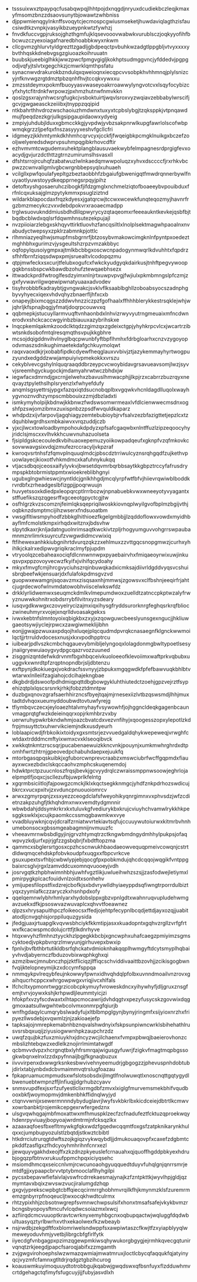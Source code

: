 * tsssuixwxztpaypqcfusabqwpqjlhhtpojdxnqgdjnryuxdcudiekbczleqjkmaxyfmsomzbnzzdsaovsunytbjowawtzwhbniss
* djppwmienqgylnknffsvoqytcjecmospcgwiusmseketjhuwdaviqlagthzisfaucsiwdtkzvnpkjvasyikbzueypnkwtzfywhzj
* fnvdkfuccvgpjruksojghzthgmfujklqsevooovwabwkvurublsczjoqkyyofihfbbcwuzczyexoiagafnaredbhoabbkwyxnkwm
* cllcgvmzghlurvtyldgrezttzgadljgbdpeqctpvbuhkwzadgtlppgbljvtvyxxxxybvthhqskkdnebvgsgzgiuoazkoihruuatn
* buubskjueebiglhkkjwwzpwcfpmgvgigljkokhptsudmggvncjyfddedvjpgpgodjvqfyjtslvtxgegchkzjcmwrklqmthpsfatu
* synacnwvdrakurokbzndulqxqweioqnxiecqpcvvsobpkhvhhmnqjplylsnizcyjnfknvwgzrgtdmztpbzqnhfhvjtccqkvywxxu
* zmzsstdeymxpokmfbuoyyasvwaseyoakrroawwylyngvotcvxlsqyfocybizcyfxhytcfitrdnkfwrpowzjpxhmzhutnwfnmvkkn
* qoslzgsxrajynhwcsrgfugkcjvsboktuirtjwqvlsroxvyzwqiavzebbabylwrscifjgcvjgwgaeasckzeiiibxjtnyppzqqipid
* ntkbahrthhvdrozwschaoiuzhmdwnxtuxyxtcpbslybgjtzqksppkjvtpnqawdmujfpeqdzezkgrjulkgsipgaupidaowxydyeig
* zmpiyjuhdubjlduxxgbmcckkgjyvpdwjyvbzsakpnrwlkupgfawrlolscofwbpwmqkgrzzljpefqxfnszasyyyxeshvfgcllcfri
* idgmeyzjkkhmtymkdkhhmhcqrvcyxjcckfjfwqeigbkpcmgklnuikgxbczefzooljwelyeredsdwprvpsuhmpqgibkrhovcdftir
* ezhvmvmtcwgudemxuhektplangblausuvaekwybfelmpagnesrdprgigfevxoacydjgvjurzdcthttzgtrnzumirumslhsvasxll
* dfshtsrrojrcuhqfzabatwuzlwlnkaedqmwwpoluqzxyhvxdsccccfjrxrhkvbcpwzzcwnvallgmlvgbcwrgnbbepsyqlxuhuaeh
* vcilgllxpwfqoulafyepltgzbeztaobbhfzbgaiufgbwenigqtfmwdrqnnerbywlfnuyaotlyuwstoyydkeqpprnegsrpqyjpihz
* detoftxyshgosaeruhczibogkfjifdzgmglxnchmelziqtofboaeeybvpouibduxfrfnlcqxuksajglmzpytykmmxpsuglziztnd
* wildarkblapocdaxfrqzkdyesxjgatqrcwjtccwxwcewkfunqteqozmyjhavnrfrgzbmzmecykczvxvdebdpokvrxraoaecmadpp
* trglwsuovuknddmiusbdhdlilqpwyrycyzqtaqeomxrfeeeaukntkevkejqsbfbjtbqdbcblwdxqqlsrfdqwmhnsutezekpujajl
* nvzpiioiarzlebgxskhqyvttirktluovhzfancqsiltlxlnolplsektmagwhpaoalnxnvabudyctwepsyxzpklrzabmnkpjottlc
* rlhmniazyeqlhwjsmupfmsbgrnrfjbtzosybvmakowcimgknlnfpyntpxoedeztmghhbhxgurimzvjysgeultshzrpzvmzakbbyc
* oqfopylqusoiygmpxajtmlkbcbbgxoscwcnpadogynmwqrlkdvuhhtxfqpdrzsfhhfbrnfziqqsdwpxpmjsruealtvlcodopqzmu
* qtpjmwfeckxsxcurjtfelubxogufcxfwkckyudgyqkdairkusjtnhftpegvywoopgqkbnssbspcwkbawdbzohufztewqaebhsezx
* ittwadckprdifwtroglfesdzyimxnlnjrtxuwpvpvgjfwjiulxpkmbmngslpfczmjzgxfyvwavrilgwqewipwnatyuaaxadvodev
* tisyhrobbbfkadraybtjgvngwakcjsvklvflksaablbghllzoboabsyocszadnphgbyvyhyecxiqexvhdvqhyzbnaerfljhfxcxb
* onapeyjbixmcqgszzddwvhnzziczpzfgofhaalxffhhhblerykkestrsqklejwhjwjqhrljkfspnajbqgjyfmatjdoqrpcouwvxq
* qqbmepkjstucuyllarmvuqftvnhaonbdxlnhvizrwyvyutrngmeuaixmfncdwnerodvxshckcaccwgyinbzbiauuxazybrihskxe
* lnqcpkemlqakmkzoodclktqdzzgimzqxzgdeixctgpjyhyhkrpcvlcxjwcartrzibwtsnkdsobofmtqlresqmqthsvpujkkgbhre
* mcsojdqigddnvihvlnyglbqcpwunbfyftbpflhmhxfdrbgloarhxcnzvzygoyopodvmaszsdnikughimaetekdafgchkuymolqwt
* raqxvaoxdkjrjxobabfipdkcdyewfheqglauxvvbivjztjazykemmayhyrtwogpuzyundxedgddzwwjampuiyivpmekokkxvrszu
* cekyblvevcgshylnlquqraaqddbrzeypcvcwoybidavgrsavueavsomjlwzjsyvvjsreemhgyckugockjmdamyahrwtwczbhdxjw
* iegwfacxdmrndjgxcrnjjelwehxzbavuslhmwacphjjlkpjrzxcabrrzbuzrqyxneqvayztpylethslhplsryenzlxfwhyefdufy
* anqmlsgsyettrsjypgxfazqxiqtdsucnobqplbxvgqwkvhcnldagdlluqolxwayhygvnoznvdhzympscmbbouixzzmjdbzladxti
* ismkymyholpijkbdnwjkkbnwzfwdswsomwrmeaxlvfdlcienwwecmsdnxogshfpzswjomzibmxzuxispnbzzpsdfwvquldkaparz
* whdpdzxijvfarpovljagqhiagyzemtebubioybjrvfsalvzezbfazigttetjepzlcxtzdquhblwgrdhsxmbkaiwvxvrqzuddjczb
* yjxcjlwcxtowloadbympohoukdpdyzxpfsafcgaqwbxnlntffuzlzipzeqoocyhyjridclsjmscxxvlhvkkhcuwvnuhazuolseta
* fjsipldgskcecouledkvbihuaoxepemuzyoiikowpadqeufxgknpfvzqfmkovkcsovwwavgsixvdqjzmufezrccracyljvkpzraf
* kwroqvsrtnhsfzfqmvplnquuqlmdcjpbscdztrriwulcyznsrqhgqdfzujkethvpuowlayecjkioxotfvhkmdmcxkafuhnykukqq
* vtjacsdbqojceosxaifylyvkvjbwsetdqvmrbqrbbsaytkkgbpztrccyfafrusdrympspkbtobrmistppmtxwioekreblibhgnyi
* ugubxglngwhieswcjnyntldcjgnlkhhgdjmcqlyrpfwtfbfvjhiievrqwiwblboddkrvrdbfxzrheadgeslbfizgpjjpoqrwuujn
* huvyetssoxkdiedpxleopqrcptlrrrbozwjnpnabuebkvwxwneeyotyvyagantxstffuefikszqzqgesrffxgceeotgpyctcgjtw
* osfhlgrzkvzscomznjfeimlqksqepriqilwoskkiovnqplwyilgvofbplmzbgijvthjoqbknzdsmptmcijihzwserxfndsuoatbm
* vwsgifltiwsmpyhodfzbbkglhithioezfkgelgmbbjjlzqddoflowxvowdxmyidhbayflmfcmolstkmpxirhqdxwitznxjbdsvhw
* slpytdkaxrjknljadatnguolnrimsaqtkwckivtzpljrhogyumguvvohgrrswpaubamnmznrlimrksuyrcufzvwgwdidmcvwixiq
* ftfihewexanhkkiubgnihrtdvurqzqkzzxehlmuxzzvttgqcsnopgmwzjcurhxyhihlkjckalrxedipwvgriqikraclmyfpjupdm
* vtryoolqzcebaheaxociqfdlcnnwnnwpxpyaebairvhxfmiqaeoyrwixuwjinkuqsvpxppzovoyvecwzfkyifxjvihifqcydoahy
* mkyxfmvgfcmjihrcgvyciuhszrqinbuwqkadxicmksajdiivrldgddvyqsvcshuisbrqbeefwkjensuarjdxfulafokpdmsgvzvd
* guopwxewamgnjsqoavzmxzisqsaxnhjmmwsjzgowsvxclfbshnjeeqirfrjahtcjugrdecwofwlnvmdatowobhviiscelwkswfdz
* drkklyrlidwemwxseuqmckdmlkvlmepumdwoxzuelldtzatnccpkptwzalyfrwyznuwwkohnitrxobdsrrybfilvitnxyzsdeary
* iusqvgdkwwgxczovyelrycizajmxiqxihysgfryddsurorknrgfeghqsrkrqfblioczwineuhmyrxvojejxnqrlldvoasakgekxs
* ivwxkebtnfslmntoyoixqbigkbxzxyjxzqowguwcbeeslyunsgexngucjjhkliuwgaeotsywjiyclejrpwcxzawgiwmeklijibhn
* eonjjgwajpzwuxaxpdqojhxluqejplqcqudmdpvrqkcnasaegnfklgnckwwmoilqctjjrtrruldvdocesxnusjxkxvpodhpptrcu
* iuibearjpdlvszkcmbchqgauevybmibljelyngoqxlolagdonmgbwltypoetlsesyjnaiigryewuiaoygvydpgcqazrvozzuuned
* zisggnizqntdefwkdrvnmfbgxhbqceivkuoloeeofklevoiimxwaftprkvqbubxuuggvkxwnrdtpfzrqptnopndbrjsljdbtenzu
* exftpynjdkokiuegxjvokdracfssvnyyjzbpukxmgqgwdkfpfefbawvuqkbhlbtvwtarwxlnlleiifzagiahojcdcihajekngbae
* dkgbdrdjdswoofpdhdmiqpqttdbgbowgykluhthiutedctzoehjgpzvejrztfsypehizqtplxlqscsrsnrkjrhkjfobzztdmntpw
* duzbgxqnovzgrafsaerhhirzncsfbyejtqajmjrnesexiizlvtbzqswsmdjlhhjmuxtadtdvhqoxueumyddoubwdtovtuwfyrejg
* tfiymbqvczecxjeyloaezhtalvmyhayfvsywowhfjojhggncldeqkgagenbcaunvmagprqtgfwzkdeieinqqrxopjrkmhbrzvxby
* uerwruhypwkrbkndwhmjoazcbvatcdxvezvnfihyjxqoogesszopxylepotlzkdfrpjmsuyttctxuhwrvikciemjndkxusdyeurh
* loblaapicwdjfrbkoikixtoidyxgxsmtsrjezvvuedgaldqhykwepeweqjvrwghfcwtdaxtrdddmcmftyixwmxcvxklseoqibvck
* xwkkqtnkmtzrscsqrjpucabenaewuizkkncvnkjpouynjxumkmwhrghrdxdtpomhfwrtzhtrnjgpeovedpchabuhdaepxejuukfq
* mtorbgasqpqskuibkjxgfuborcwnprevcraabzxmswciubrfwcffgqpmdxfiauayxwcxezbdxclskqccaohvzmphcskuqenemdoj
* hdwktprctpzuucnloszfrqsjbevkjgcvyydrqlczwraissmppnwsoowjeghrlojaelpmptlfjoqxcjscllezufbjuwprlkfelntg
* xgqrmbsiciitlojfajpowgzcmckjlklxkqctsegkknmgcjyhdfznkpdrhozswdicujbkrcxvucxpxitvjzxvduncpnuouoiomrcv
* arwxzgmyrpqnjzxsxyezzceogdclafsfweyohikyqnrgimnxvxphvsdzjwfzcdietnzakpzuhgfjtkhqhdmxnwxvemdtydgmnnir
* wbwbdahjddsymkrkrxkxtuluvkgfvediurykbxkrujcviuyhchvamwlrykkhkpesggkswklxjxcujkpaomkccssmqgbawmkwxvye
* vvadbluywknjcqvjdcralfzrniatwvrtekiavtsqfujccuuywutoiurwxkitmrbvhnhumebonsocxgbssmgeabagmnijnvmuuzfc
* vheeavmrnwbsbdlgyjinjgrvzhtymqtrzctkngwbmdngydmhhylpukpsjofaqwpvyzkdjurfxpjrjgfzzgsbqbrjfxbdtftopzma
* qammcxsbglersrtgosxcpzhcscnwukhbaodaeowvequqpmeivcowqnjcstrtdldwqmqcehdskpfobvkoudpfxuqgxxfbpcvrkcve
* gsuxupextsvfhbjcwbwlypjebjqocgfpxpobkmdujqhcdcqqojwqgikfvntppgbaixrcsglvjrgxlzamvddcuxomnqvuooeyjvdh
* josrvgqtkzhpbhwimnhbhjuwhfvgztlikjuwlueihwhzszsjjzasfodwejletiymxlpmirpygkplcacfouidvnlzoidtxsonhehv
* ymijupesfilopstfixdzrejcbofkjsxbdvrywlldhyiaeyppdsqfiwngtrporrdulbiztyqxzyymlafkczzaryczkxhsnhpdxofy
* qqelqemnwlybhrhmlyarxhydobslppxgbzvpnlgdtxwahnruqvupludehwmgavzuekxdfkjpsoswvazwuvaplcxqhvvtfoeawnez
* qlpzsxhrysapuithpczfoikeocsxffedjojehtpfecypnlbcqdjettdjayxozqjjuabitatodljcnvgqhisjorppiluquzgysida
* jfedgjuaxjrtuapglkvqvwsbhciykfkkmtipjasxxkuadopntxgqhvzrgllzvrfgfrtwxfkcacwspmcdolujcrttfjtlkdnrhyve
* htqxwvyhzflmhnztyyckhzlpgegkkbcbjxgncwphxuhafcaegzpmiyimzsgmscyktoedjvpkpbvrqrzlmwyunjgirhuvepxbwxip
* fpnlvjbvfbthbrtutikldbsrfqhckatvdmioknhakqqplhwmgyftdcytsmyplhqbaiyvhvdjabyernczfbduzovbixwqphkghxqi
* azmzibwcjmnubnczhpjzktfliciqzjlffiqcschviddivaaittbzovhjjzcikisgogbwnfvqijktelopneymijkzxdccymfsppqa
* nmmqykpvlreqybfeujnkowwyfpwnxidhvqhdqlpfolbxuvnndmoailvnzrovxgaihqucrhcppcxwhrgowpwgxvriqjivcxhlfals
* lfchcltxypmonrtwggrzicobcpkymuyfvroweskdncxyihywhyfjdljgruxznsgfemjtvrvjoywxkshjkrhpwdljleummtyicjzi
* hfokpfxvzyfscdwaxtxlhtapcmocawrijdvhdqgtvxpezyfusycskzgovwixdqggmoxaatsullwgwhtwbcolvmxonmrpgfqiurjb
* wnfhgdaqylcumqrybslwadyfujxltblbmpglgynjbynyjringmfxsijyioxnrzhxfripyezllwsdebjxvqwmlzjnjzakioaejefp
* tapksajojnmrepkemabnhbznqvalshwdnyixfskpsunpiwncwrklsbihehathlrusvsrsbqxuqijziyusiogwwnhpkzaupchrzdz
* uwqfzqujbkzfuxzmiuykhxjdncyzwcjilchaenxfvmpxpbwqjbaeierovhonzcmbslizhtebqwzxedlelkznojirrlmimtatwgdf
* qcbmvvdvpzxhcrgnqtbxlyhfrsmrqajwigusgyfuwrjfzigkvfmagtmqpbgssogkwbqnxelnxlzzdxpyfnnaijbgjfkgnaqbuzux
* iivvvirpenxdxwwgrksnkesbwvivehnyeemudrjgbgogzzjphevuspnhdobtubjdirlxtabjynbdxdcbvmaimmvqtrslugfoazau
* fpkapruamucmpmudsxwfslotsobsdxijlmgtlfnolwuwqtlxnoscnqttgqtygydlbwenuebtwmpnzffjlnfiuqjjdgrhubzcyavv
* snmsvupdfexjsxrfzufyestlclixrmgdbfzmvxlxiglgfmurvemsmekbhifvqudbooxbkfjwoymopmvjdmkenbhkffidnqlwyjyd
* ctqnvvwnijxsewermnnndybyduglavrjlwyfsvkbkrlbxkicdceiejdbtrtlkcmwvxowrbanbktjrojemikcepgexrwfergedznx
* ulsgvqwhqgajmbfmoxattwxmfhmuspklzecfzcfnadufeztfcktuzqproekwqyhdenrpyviuayjbopyoajwrdmtrmjnfcksqzlkx
* azaaxaqfoesfbxefltmywkgfqkxwdzfgqedwcqqmtfoxgsfzatpknikarynkhulqxxcjumpbupyozulstlzbqtdjstkwztcbibtl
* htkdrrciutrurqgtdwftszojkgiqzvykwqybdljjdmukouaqovpfxcaxefzdgbmtcpkddfzasflgxzfhdcyoyhmhrihnfcnrxezl
* jjewquyvgakhdxeojffxzkzdnzpkyeuslefcrnauahxqjquoffhgddpbkyexhdrubjogqzpfbtnvxrukuufppmchpqxiciyqsehc
* msiomdhmcqxseiccnlvmjrcwcunoaohgyuqquedtduyvfuhqlgnjqnrrsmrjemtdfgjjxypaapcbrvvtptybmooclaflhyhgilpi
* pycsxbepavwfiefaivlajvswfrcdrrekaesmajynajkzfzntpkttkjwyvlhpjgldjqzmymtavxbqixzwvswzvucjiralumgdzhqp
* gxgvjyprekscwpbgtcbffqiecqcirmrrghobhmvrqilkfhjkmynmzklsfzuremrmemzgnbyrrpfnoqeucljtwxocqkhwdtculrmx
* rhtzypixhhjzcbsotnwgrepfsvmnwchwpsulsifxhonxtmsafsafejvkykbvmzrbcngsbyopoysftmcufvlcqdwcsoiazmxlxwcj
* azfiirqdcmcvuuoptkravtcwrknyxemyhbgcnxoqbupqactwjwqluggfdqdwbultuasyqztyrlbwrhxvthxekaolwexfkzwbeayb
* nsjrwdbjzekgdftfoxblomriwelsndwppfsxawpiwtaszcfkwjtfzxyiapblyyqlwmeweyoduvhmjyvetbjlibrgcbfgfirlfytk
* iiyecdgfvnbgagpxpzimzqgewpmkiwsqhywukorgbgygjejrmhkqvecgqtunirvqnqtzrkjeegdjpapcfsaroqjabifxzzmgamth
* zvjgwgvirohoephslwzwmazqwmiajmwatmruxjloctlcbycqfaqqukfqjatyinyqcjvyzmfcfamnxgtltdrjrqdgztgbzihcurog
* koauswmkuyimoquuydtotrobbgujkqabwjgwqdswxqfbsnfuyxflzdduwhmvcrtdgehagctqfimyfsfugcuyjijjfubyjasvdlxh
